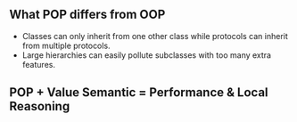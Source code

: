 
## What POP differs from OOP

- Classes can only inherit from one other class while protocols can inherit from multiple protocols.
- Large hierarchies can easily pollute subclasses with too many extra features.

## POP + Value Semantic = Performance & Local Reasoning